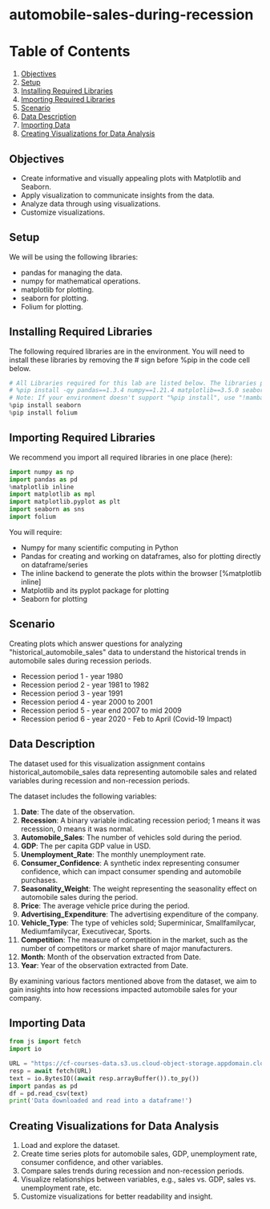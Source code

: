 # automobile-sales-during-recession
# Table of Contents
1. [Objectives](#objectives)
2. [Setup](#setup)
3. [Installing Required Libraries](#installing-required-libraries)
4. [Importing Required Libraries](#importing-required-libraries)
5. [Scenario](#scenario)
6. [Data Description](#data-description)
7. [Importing Data](#importing-data)
8. [Creating Visualizations for Data Analysis](#creating-visualizations-for-data-analysis)

## Objectives
- Create informative and visually appealing plots with Matplotlib and Seaborn.
- Apply visualization to communicate insights from the data.
- Analyze data through using visualizations.
- Customize visualizations.

## Setup
We will be using the following libraries:
- pandas for managing the data.
- numpy for mathematical operations.
- matplotlib for plotting.
- seaborn for plotting.
- Folium for plotting.

## Installing Required Libraries
The following required libraries are in the environment. You will need to install these libraries by removing the # sign before %pip in the code cell below.

```python
# All Libraries required for this lab are listed below. The libraries pre-installed on Skills Network Labs are commented.
# %pip install -qy pandas==1.3.4 numpy==1.21.4 matplotlib==3.5.0 seaborn folium
# Note: If your environment doesn't support "%pip install", use "!mamba install"
%pip install seaborn
%pip install folium
```

## Importing Required Libraries
We recommend you import all required libraries in one place (here):

```python
import numpy as np
import pandas as pd
%matplotlib inline
import matplotlib as mpl
import matplotlib.pyplot as plt
import seaborn as sns
import folium
```
You will require:
- Numpy for many scientific computing in Python
- Pandas for creating and working on dataframes, also for plotting directly on dataframe/series
- The inline backend to generate the plots within the browser [%matplotlib inline]
- Matplotlib and its pyplot package for plotting
- Seaborn for plotting

## Scenario
Creating plots which answer questions for analyzing "historical_automobile_sales" data to understand the historical trends in automobile sales during recession periods.
- Recession period 1 - year 1980
- Recession period 2 - year 1981 to 1982
- Recession period 3 - year 1991
- Recession period 4 - year 2000 to 2001
- Recession period 5 - year end 2007 to mid 2009
- Recession period 6 - year 2020 - Feb to April (Covid-19 Impact)

## Data Description
The dataset used for this visualization assignment contains historical_automobile_sales data representing automobile sales and related variables during recession and non-recession periods.

The dataset includes the following variables:
1. **Date**: The date of the observation.
2. **Recession**: A binary variable indicating recession period; 1 means it was recession, 0 means it was normal.
3. **Automobile_Sales**: The number of vehicles sold during the period.
4. **GDP**: The per capita GDP value in USD.
5. **Unemployment_Rate**: The monthly unemployment rate.
6. **Consumer_Confidence**: A synthetic index representing consumer confidence, which can impact consumer spending and automobile purchases.
7. **Seasonality_Weight**: The weight representing the seasonality effect on automobile sales during the period.
8. **Price**: The average vehicle price during the period.
9. **Advertising_Expenditure**: The advertising expenditure of the company.
10. **Vehicle_Type**: The type of vehicles sold; Superminicar, Smallfamilycar, Mediumfamilycar, Executivecar, Sports.
11. **Competition**: The measure of competition in the market, such as the number of competitors or market share of major manufacturers.
12. **Month**: Month of the observation extracted from Date.
13. **Year**: Year of the observation extracted from Date.

By examining various factors mentioned above from the dataset, we aim to gain insights into how recessions impacted automobile sales for your company.

## Importing Data
```python
from js import fetch
import io

URL = "https://cf-courses-data.s3.us.cloud-object-storage.appdomain.cloud/IBMDeveloperSkillsNetwork-DV0101EN-SkillsNetwork/Data%20Files/historical_automobile_sales.csv"
resp = await fetch(URL)
text = io.BytesIO((await resp.arrayBuffer()).to_py())
import pandas as pd
df = pd.read_csv(text)
print('Data downloaded and read into a dataframe!')
```

## Creating Visualizations for Data Analysis
1. Load and explore the dataset.
2. Create time series plots for automobile sales, GDP, unemployment rate, consumer confidence, and other variables.
3. Compare sales trends during recession and non-recession periods.
4. Visualize relationships between variables, e.g., sales vs. GDP, sales vs. unemployment rate, etc.
5. Customize visualizations for better readability and insight.

